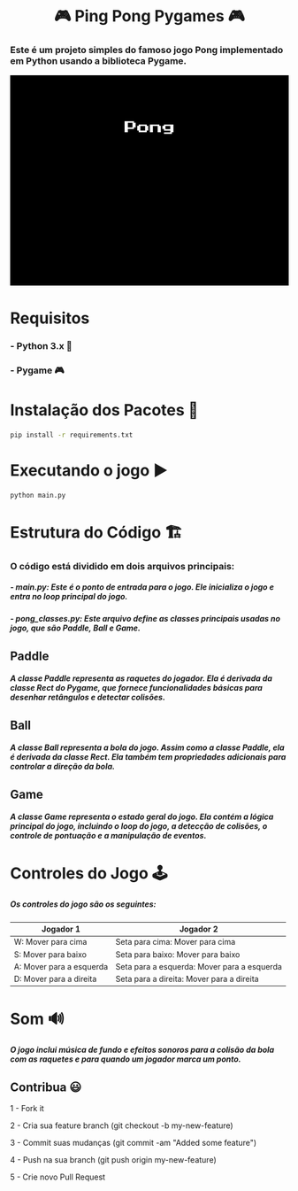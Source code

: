

  <h1 align="center">🎮 Ping Pong Pygames 🎮</h1>



### Este é um projeto simples do famoso jogo Pong implementado em Python usando a biblioteca Pygame.

![Fig.gif](img/Ping-Pong.gif)


# Requisitos

### - Python 3.x 🐍
### - Pygame 🎮

# Instalação dos Pacotes 🔧

```bash
pip install -r requirements.txt
```

# Executando o jogo ▶️

```bash
python main.py
```

# Estrutura do Código 🏗️ 

### O código está dividido em dois arquivos principais:

##### - main.py: Este é o ponto de entrada para o jogo. Ele inicializa o jogo e entra no loop principal do jogo.
##### - pong_classes.py: Este arquivo define as classes principais usadas no jogo, que são Paddle, Ball e Game.

## Paddle

##### A classe Paddle representa as raquetes do jogador. Ela é derivada da classe Rect do Pygame, que fornece funcionalidades básicas para desenhar retângulos e detectar colisões.


## Ball
##### A classe Ball representa a bola do jogo. Assim como a classe Paddle, ela é derivada da classe Rect. Ela também tem propriedades adicionais para controlar a direção da bola.


## Game
##### A classe Game representa o estado geral do jogo. Ela contém a lógica principal do jogo, incluindo o loop do jogo, a detecção de colisões, o controle de pontuação e a manipulação de eventos.

# Controles do Jogo 🕹️ 
##### Os controles do jogo são os seguintes:

| Jogador 1 | Jogador 2 |
| --- | --- |
| W: Mover para cima | Seta para cima: Mover para cima |
| S: Mover para baixo | Seta para baixo: Mover para baixo |
| A: Mover para a esquerda | Seta para a esquerda: Mover para a esquerda |
| D: Mover para a direita | Seta para a direita: Mover para a direita |

# Som 🔊
##### O jogo inclui música de fundo e efeitos sonoros para a colisão da bola com as raquetes e para quando um jogador marca um ponto.

## Contribua 😃

1 - Fork it

2 - Cria sua feature branch (git checkout -b my-new-feature)

3 - Commit suas mudanças (git commit -am "Added some feature")

4 - Push na sua branch (git push origin my-new-feature)

5 - Crie novo Pull Request